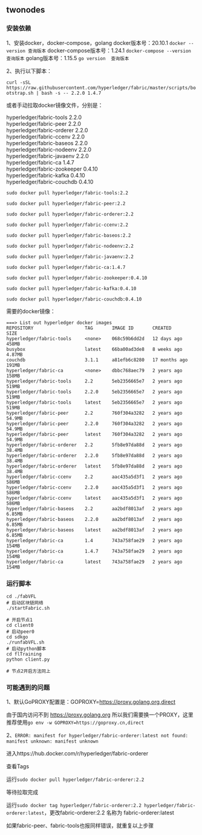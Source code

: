 ## twonodes

### 安装依赖

1、安装docker，docker-compose，golang
	docker版本号：20.10.1	`docker --version 查询版本`
	docker-compose版本号：1.24.1	`docker-compose --version 查询版本`
	golang版本号：1.15.5	`go version  查询版本`



2、执行以下脚本：

`curl -sSL https://raw.githubusercontent.com/hyperledger/fabric/master/scripts/bootstrap.sh | bash -s -- 2.2.0 1.4.7`

或者手动拉取docker镜像文件，分别是：

hyperledger/fabric-tools       2.2.0        
hyperledger/fabric-peer        2.2.0    
hyperledger/fabric-orderer     2.2.0        
hyperledger/fabric-ccenv       2.2.0        
hyperledger/fabric-baseos      2.2.0       
hyperledger/fabric-nodeenv     2.2.0        
hyperledger/fabric-javaenv     2.2.0        
hyperledger/fabric-ca    1.4.7        
hyperledger/fabric-zookeeper   0.4.10       
hyperledger/fabric-kafka       0.4.10       
hyperledger/fabric-couchdb  0.4.10

```shell
sudo docker pull hyperledger/fabric-tools:2.2

sudo docker pull hyperledger/fabric-peer:2.2

sudo docker pull hyperledger/fabric-orderer:2.2

sudo docker pull hyperledger/fabric-ccenv:2.2

sudo docker pull hyperledger/fabric-baseos:2.2

sudo docker pull hyperledger/fabric-nodeenv:2.2

sudo docker pull hyperledger/fabric-javaenv:2.2

sudo docker pull hyperledger/fabric-ca:1.4.7

sudo docker pull hyperledger/fabric-zookeeper:0.4.10

sudo docker pull hyperledger/fabric-kafka:0.4.10

sudo docker pull hyperledger/fabric-couchdb:0.4.10
```

需要的docker镜像：

```shell
===> List out hyperledger docker images
REPOSITORY                   TAG       IMAGE ID       CREATED         SIZE
hyperledger/fabric-tools     <none>    068c59b6dd2d   12 days ago     458MB
busybox                      latest    66ba00ad3de8   8 weeks ago     4.87MB
couchdb                      3.1.1     a81efb6c8280   17 months ago   191MB
hyperledger/fabric-ca        <none>    dbbc768aec79   2 years ago     158MB
hyperledger/fabric-tools     2.2       5eb2356665e7   2 years ago     519MB
hyperledger/fabric-tools     2.2.0     5eb2356665e7   2 years ago     519MB
hyperledger/fabric-tools     latest    5eb2356665e7   2 years ago     519MB
hyperledger/fabric-peer      2.2       760f304a3282   2 years ago     54.9MB
hyperledger/fabric-peer      2.2.0     760f304a3282   2 years ago     54.9MB
hyperledger/fabric-peer      latest    760f304a3282   2 years ago     54.9MB
hyperledger/fabric-orderer   2.2       5fb8e97da88d   2 years ago     38.4MB
hyperledger/fabric-orderer   2.2.0     5fb8e97da88d   2 years ago     38.4MB
hyperledger/fabric-orderer   latest    5fb8e97da88d   2 years ago     38.4MB
hyperledger/fabric-ccenv     2.2       aac435a5d3f1   2 years ago     586MB
hyperledger/fabric-ccenv     2.2.0     aac435a5d3f1   2 years ago     586MB
hyperledger/fabric-ccenv     latest    aac435a5d3f1   2 years ago     586MB
hyperledger/fabric-baseos    2.2       aa2bdf8013af   2 years ago     6.85MB
hyperledger/fabric-baseos    2.2.0     aa2bdf8013af   2 years ago     6.85MB
hyperledger/fabric-baseos    latest    aa2bdf8013af   2 years ago     6.85MB
hyperledger/fabric-ca        1.4       743a758fae29   2 years ago     154MB
hyperledger/fabric-ca        1.4.7     743a758fae29   2 years ago     154MB
hyperledger/fabric-ca        latest    743a758fae29   2 years ago     154MB
```



### 运行脚本

```shell
cd ./fabVFL
# 启动区块链网络
./startFabric.sh

# 开启节点1
cd client0
# 启动peer0
cd sdkgo
./runfabVFL.sh
# 启动python脚本
cd flTraining
python client.py

# 节点2开启方法同上
```



### 可能遇到的问题

1、默认GoPROXY配置是：GOPROXY=https://proxy.golang.org,direct

由于国内访问不到 https://proxy.golang.org 所以我们需要换一个PROXY，这里推荐使用`go env -w GOPROXY=https://goproxy.cn,direct`

2、`ERROR: manifest for hyperledger/fabric-orderer:latest not found: manifest unknown: manifest unknown`

进入https://hub.docker.com/r/hyperledger/fabric-orderer

查看Tags

运行`sudo docker pull hyperledger/fabric-orderer:2.2`

等待拉取完成

运行`sudo docker tag hyperledger/fabric-orderer:2.2 hyperledger/fabric-orderer:latest`，更改fabric-orderer:2.2 名称为 fabric-orderer:latest

如果fabric-peer、fabric-tools也报同样错误，就重复以上步骤
